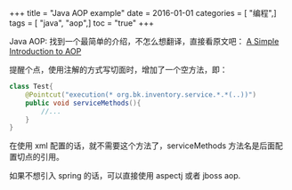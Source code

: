 +++
title = "Java AOP example"
date = 2016-01-01
categories = [ "编程",]
tags = [ "java", "aop",]
toc = "true"
+++


Java AOP: 找到一个最简单的介绍，不怎么想翻译，直接看原文吧：
[A Simple Introduction to AOP](https://www.javacodegeeks.com/2012/06/simple-introduction-to-aop.html)

提醒个点，使用注解的方式写切面时，增加了一个空方法，即：  
```java
class Test{
    @Pointcut("execution(* org.bk.inventory.service.*.*(..))")
    public void serviceMethods(){
        //...
    }
}

```
<!--more-->

在使用 xml 配置的话，就不需要这个方法了，serviceMethods 方法名是后面配置切点的引用。

如果不想引入 spring 的话，可以直接使用 aspectj 或者 jboss aop.
